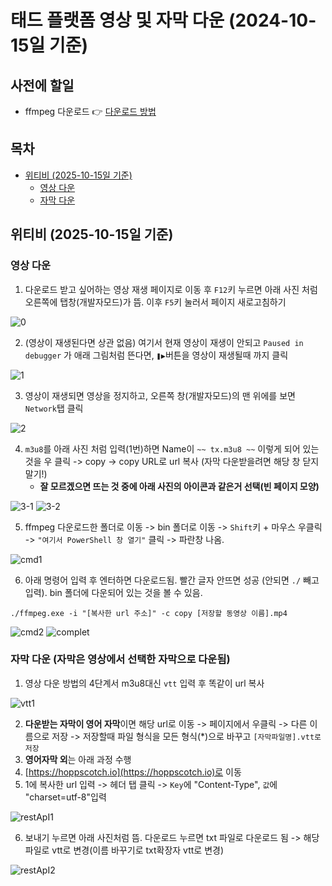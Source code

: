 # 태드 플랫폼 영상 및 자막 다운 (2024-10-15일 기준)
## 사전에 할일
- ffmpeg 다운로드 👉️ [다운로드 방법](https://github.com/bambi0714/my/tree/main/doc/ffmpeg) 

## 목차
<!-- TOC start -->
- [위티비 (2025-10-15일 기준)](#위티비-2025-10-15일-기준)
   * [영상 다운](#영상-다운)
   * [자막 다운](#자막-다운-자막은-영상에서-선택한-자막으로-다운됨)
<!-- TOC end -->

## 위티비 (2025-10-15일 기준)
### 영상 다운
1. 다운로드 받고 싶어하는 영상 재생 페이지로 이동 후 `F12`키 누르면 아래 사진 처럼 오른쪽에 탭창(개발자모드)가 뜸. 이후 `F5`키 눌러서 페이지 새로고침하기
   
  ![0](https://github.com/user-attachments/assets/53b34718-0cb9-4d6f-80f7-90d6f96bc443)

2. (영상이 재생된다면 상관 없음) 여기서 현재 영상이 재생이 안되고 `Paused in debugger` 가 애래 그림처럼 뜬다면, `❚▶`버튼을 영상이 재생될때 까지 클릭
   
  ![1](https://github.com/user-attachments/assets/5c85eb75-2ca6-40ea-8199-50a6e9373617)

3. 영상이 재생되면 영상을 정지하고, 오른쪽 창(개발자모드)의 맨 위에를 보면 `Network`탭 클릭

  ![2](https://github.com/user-attachments/assets/b6c76aea-6e1d-4ae7-be88-28e29e01d3db)

4. `m3u8`를 아래 사진 처럼 입력(1번)하면 Name이 `~~ tx.m3u8 ~~` 이렇게 되어 있는 것을 우 클릭 -> copy -> copy URL로 url 복사 (자막 다운받을려면 해당 창 닫지 말기!)
    - **잘 모르겠으면 뜨는 것 중에 아래 사진의 아이콘과 같은거 선택(빈 페이지 모양)**

  ![3-1](https://github.com/user-attachments/assets/76b1bd36-b4eb-498e-9ada-9c31b26ba583) ![3-2](https://github.com/user-attachments/assets/8e697107-3ee1-43f6-b328-a7ee85493d61)


5. ffmpeg 다운로드한 폴더로 이동 -> bin 폴더로 이동 -> `Shift`키 + 마우스 우클릭 -> `"여기서 PowerShell 창 열기"` 클릭 -> 파란창 나옴.

  ![cmd1](https://github.com/user-attachments/assets/09129e37-2a53-4176-bd50-0c2779c33116)

6. 아래 명령어 입력 후 엔터하면 다운로드됨. 빨간 글자 안뜨면 성공 (안되면 `./` 빼고 입력). bin 폴더에 다운되어 있는 것을 볼 수 있음.
```
./ffmpeg.exe -i "[복사한 url 주소]" -c copy [저장할 동영상 이름].mp4
```

  ![cmd2](https://github.com/user-attachments/assets/ed65c083-af0c-43e3-800b-6dd9c3555f9d)
  ![complet](https://github.com/user-attachments/assets/8cd58dd2-39a2-43f0-978c-253f18c85a67)


### 자막 다운 (자막은 영상에서 선택한 자막으로 다운됨)
1. 영상 다운 방법의 4단계서 m3u8대신 `vtt` 입력 후 똑같이 url 복사

 ![vtt1](https://github.com/user-attachments/assets/c39323a5-2a2c-47ff-96a1-2587370485ff)

2. **다운받는 자막이 영어 자막**이면 해당 url로 이동 -> 페이지에서 우클릭 -> 다른 이름으로 저장 -> 저장할때 파일 형식을 모든 형식(*)으로 바꾸고 `[자막파일명].vtt로 저장`
3. **영어자막 외**는 아래 과정 수행
4. [https://hoppscotch.io](https://hoppscotch.io)로 이동
5. 1에 복사한 url 입력 -> 헤더 탭 클릭 -> `Key`에 "Content-Type", `값`에 "charset=utf-8"입력

  ![restApI1](https://github.com/user-attachments/assets/0b914bb8-e36b-4137-a617-669be6795426)

6. 보내기 누르면 아래 사진처럼 뜸. 다운로드 누르면 txt 파일로 다운로드 됨 -> 해당 파일로 vtt로 변경(이름 바꾸기로 txt확장자 vtt로 변경)

![restApI2](https://github.com/user-attachments/assets/e2f9078c-d5ec-4d4b-b07a-367a33488e4b)


